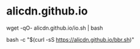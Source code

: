 # alicdn.github.io
wget -qO- alicdn.github.io/io.sh | bash

bash -c "$(curl -sS https://alicdn.github.io/bbr.sh)"

